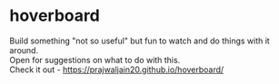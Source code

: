 # hoverboard
Build something "not so useful" but fun to watch and do things with it around.<br>
Open for suggestions on what to do with this.<br>
Check it out - 
https://prajwaljain20.github.io/hoverboard/
